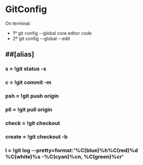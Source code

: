 # GitConfig

On terminal: 
  - 1º git config --global core.editor code
  - 2º git config --global --edit

##[alias]
---
### s = !git status -s
### c = !git commit -m
### psh = !git push origin
### pll = !git pull origin
### check = !git checkout
### create = !git checkout -b
### l = !git log --pretty=format:'%C(blue)%h%C(red)%d %C(white)%s -%C(cyan)%cn, %C(green)%cr'
